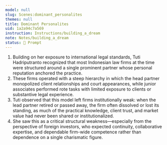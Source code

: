 ```yaml
---
model: null
slug: Scenes:dominant_personalites
themes: null
title: Dominant Personalites
uid: 1a2a94c7a569
instruction: Instructions/building_a_dream
note: Notes/building_a_dream
status: 💬 Prompt
---
```

1. Building on her exposure to international legal standards, Tuti Hadriputranto recognized that most Indonesian law firms at the time were structured around a single prominent partner whose personal reputation anchored the practice.
2. These firms operated with a steep hierarchy in which the head partner monopolized client relationships and court appearances, while junior associates performed rote tasks with limited exposure to clients or substantive legal experience.
3. Tuti observed that this model left firms institutionally weak: when the lead partner retired or passed away, the firm often dissolved or lost its standing, as much of the practical knowledge, client trust, and market value had never been shared or institutionalized.
4. She saw this as a critical structural weakness—especially from the perspective of foreign investors, who expected continuity, collaborative expertise, and dependable firm-wide competence rather than dependence on a single charismatic figure.


